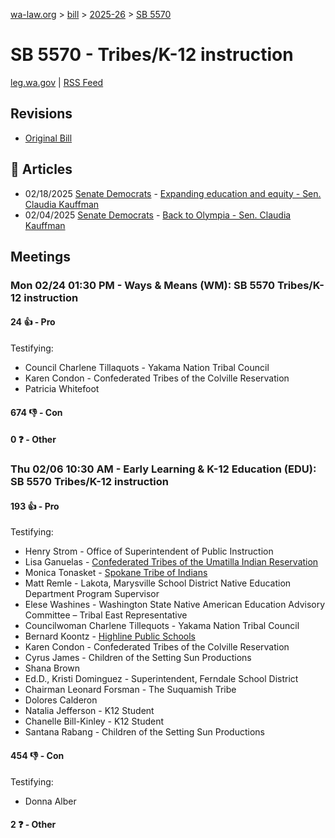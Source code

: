 [wa-law.org](/) > [bill](/bill/) > [2025-26](/bill/2025-26/) > [SB 5570](/bill/2025-26/sb/5570/)

# SB 5570 - Tribes/K-12 instruction
[leg.wa.gov](https://app.leg.wa.gov/billsummary?BillNumber=5570&Year=2025&Initiative=false) | [RSS Feed](./rss.xml)

## Revisions
* [Original Bill](1/)

## 📰 Articles
* 02/18/2025 [Senate Democrats](/org/senate_democrats/) - [Expanding education and equity - Sen. Claudia Kauffman](https://senatedemocrats.wa.gov/kauffman/2025/02/18/expanding-education-and-equity/#:~:text=Senate%20Bill%205570)
* 02/04/2025 [Senate Democrats](/org/senate_democrats/) - [Back to Olympia - Sen. Claudia Kauffman](https://senatedemocrats.wa.gov/kauffman/2025/02/04/back-to-olympia/#:~:text=SB%205570)

## Meetings
### Mon 02/24 01:30 PM - Ways & Means (WM): SB 5570 Tribes/K-12 instruction
#### 24 👍 - Pro
Testifying:
* Council Charlene Tillaquots - Yakama Nation Tribal Council
* Karen Condon - Confederated Tribes of the Colville Reservation
* Patricia Whitefoot

#### 674 👎 - Con

#### 0 ❓ - Other

### Thu 02/06 10:30 AM - Early Learning & K-12 Education (EDU): SB 5570 Tribes/K-12 instruction
#### 193 👍 - Pro
Testifying:
* Henry Strom - Office of Superintendent of Public Instruction
* Lisa Ganuelas - [Confederated Tribes of the Umatilla Indian Reservation](/org/confederated_tribes_of_the_umatilla_indian_reservation/)
* Monica Tonasket - [Spokane Tribe of Indians](/org/spokane_tribe_of_indians/)
* Matt Remle - Lakota, Marysville School District Native Education Department Program Supervisor
* Elese Washines - Washington State Native American Education Advisory Committee – Tribal East Representative
* Councilwoman Charlene Tillequots - Yakama Nation Tribal Council
* Bernard Koontz - [Highline Public Schools](/org/highline_public_schools/)
* Karen Condon - Confederated Tribes of the Colville Reservation
* Cyrus James - Children of the Setting Sun Productions
* Shana Brown
* Ed.D., Kristi Dominguez - Superintendent, Ferndale School District
* Chairman Leonard Forsman - The Suquamish Tribe
* Dolores Calderon
* Natalia Jefferson - K12 Student
* Chanelle Bill-Kinley - K12 Student
* Santana Rabang - Children of the Setting Sun Productions

#### 454 👎 - Con
Testifying:
* Donna Alber

#### 2 ❓ - Other
